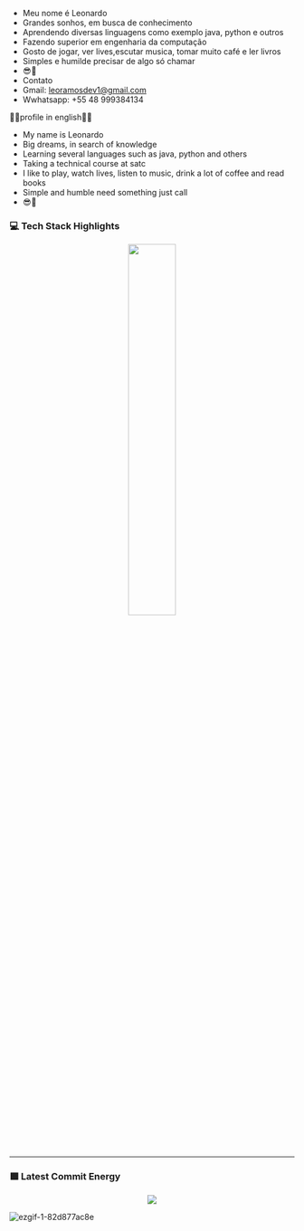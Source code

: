 - Meu nome é Leonardo
- Grandes sonhos, em busca de conhecimento
- Aprendendo diversas linguagens como exemplo java, python e outros
- Fazendo superior em engenharia da computação
- Gosto de jogar, ver lives,escutar musica, tomar muito café  e  ler livros
- Simples e humilde precisar de algo só chamar
- 😎🤝
- Contato
- Gmail: leoramosdev1@gmail.com
- Wwhatsapp: +55 48 999384134

🏴🏴profile in english🏴🏴

- My name is Leonardo
- Big dreams, in search of knowledge
- Learning several languages ​​such as java, python and others
- Taking a technical course at satc
- I like to play, watch lives, listen to music, drink a lot of coffee and read books
- Simple and humble need something just call
- 😎🤝

### 💻 Tech Stack Highlights

<p align="center">
  <img width="41%" src="https://github-readme-stats.vercel.app/api/top-langs/?username=leoleojogos&layout=compact&hide_border=true&title_color=00ff99&text_color=ffffff&bg_color=0d1117" />
</p>

---

### 🟩 Latest Commit Energy

<p align="center">
<img src="https://github-readme-stats.vercel.app/api?username=leoleojogos&show_icons=true&theme=github_dark&hide_border=true&title_color=00ff99&icon_color=00ff99&text_color=ffffff" />
</p>

![ezgif-1-82d877ac8e](https://user-images.githubusercontent.com/110418480/182233109-8966dac5-6209-4440-8a91-336e8199f237.gif)


<!---
leoleojogos/leoleojogos is a ✨ special ✨ repository because its `README.md` (this file) appears on your GitHub profile.
You can click the Preview link to take a look at your changes.
--->
